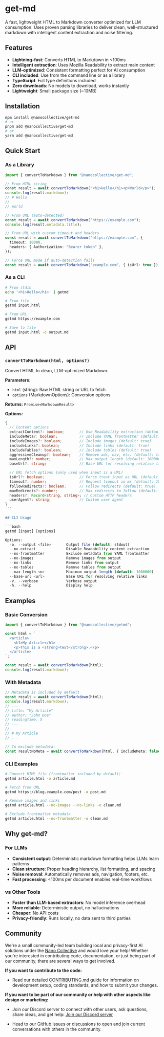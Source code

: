# get-md

A fast, lightweight HTML to Markdown converter optimized for LLM consumption. Uses proven parsing libraries to deliver clean, well-structured markdown with intelligent content extraction and noise filtering.

## Features

- **Lightning-fast**: Converts HTML to Markdown in <100ms
- **Intelligent extraction**: Uses Mozilla Readability to extract main content
- **LLM-optimized**: Consistent formatting perfect for AI consumption
- **CLI included**: Use from the command line or as a library
- **TypeScript**: Full type definitions included
- **Zero downloads**: No models to download, works instantly
- **Lightweight**: Small package size (~10MB)

## Installation

```bash
npm install @nanocollective/get-md
# or
pnpm add @nanocollective/get-md
# or
yarn add @nanocollective/get-md
```

## Quick Start

### As a Library

```typescript
import { convertToMarkdown } from "@nanocollective/get-md";

// From HTML string
const result = await convertToMarkdown("<h1>Hello</h1><p>World</p>");
console.log(result.markdown);
// # Hello
//
// World

// From URL (auto-detected)
const result = await convertToMarkdown("https://example.com");
console.log(result.metadata.title);

// From URL with custom timeout and headers
const result = await convertToMarkdown("https://example.com", {
  timeout: 10000,
  headers: { Authorization: "Bearer token" },
});

// Force URL mode if auto-detection fails
const result = await convertToMarkdown("example.com", { isUrl: true });
```

### As a CLI

```bash
# From stdin
echo '<h1>Hello</h1>' | getmd

# From file
getmd input.html

# From URL
getmd https://example.com

# Save to file
getmd input.html -o output.md
```

## API

### `convertToMarkdown(html, options?)`

Convert HTML to clean, LLM-optimized Markdown.

**Parameters:**

- `html` (string): Raw HTML string or URL to fetch
- `options` (MarkdownOptions): Conversion options

**Returns:** `Promise<MarkdownResult>`

**Options:**

````typescript
{
  // Content options
  extractContent?: boolean;       // Use Readability extraction (default: true)
  includeMeta?: boolean;          // Include YAML frontmatter (default: true)
  includeImages?: boolean;        // Include images (default: true)
  includeLinks?: boolean;         // Include links (default: true)
  includeTables?: boolean;        // Include tables (default: true)
  aggressiveCleanup?: boolean;    // Remove ads, nav, etc. (default: true)
  maxLength?: number;             // Max output length (default: 1000000)
  baseUrl?: string;               // Base URL for resolving relative links

  // URL fetch options (only used when input is a URL)
  isUrl?: boolean;                // Force treat input as URL (default: auto-detect)
  timeout?: number;               // Request timeout in ms (default: 15000)
  followRedirects?: boolean;      // Follow redirects (default: true)
  maxRedirects?: number;          // Max redirects to follow (default: 5)
  headers?: Record<string, string>; // Custom HTTP headers
  userAgent?: string;             // Custom user agent
}
```

## CLI Usage

```bash
getmd [input] [options]

Options:
  -o, --output <file>       Output file (default: stdout)
  --no-extract              Disable Readability content extraction
  --no-frontmatter          Exclude metadata from YAML frontmatter
  --no-images               Remove images from output
  --no-links                Remove links from output
  --no-tables               Remove tables from output
  --max-length <n>          Maximum output length (default: 1000000)
  --base-url <url>          Base URL for resolving relative links
  -v, --verbose             Verbose output
  -h, --help                Display help
````

## Examples

### Basic Conversion

```typescript
import { convertToMarkdown } from "@nanocollective/getmd";

const html = `
  <article>
    <h1>My Article</h1>
    <p>This is a <strong>test</strong>.</p>
  </article>
`;

const result = await convertToMarkdown(html);
console.log(result.markdown);
```

### With Metadata

```typescript
// Metadata is included by default
const result = await convertToMarkdown(html);
console.log(result.markdown);
// ---
// title: "My Article"
// author: "John Doe"
// readingTime: 5
// ---
//
// # My Article
// ...

// To exclude metadata:
const resultNoMeta = await convertToMarkdown(html, { includeMeta: false });
```

### CLI Examples

```bash
# Convert HTML file (frontmatter included by default)
getmd article.html -o article.md

# Fetch from URL
getmd https://blog.example.com/post -o post.md

# Remove images and links
getmd article.html --no-images --no-links -o clean.md

# Exclude frontmatter metadata
getmd article.html --no-frontmatter -o clean.md
```

## Why get-md?

### For LLMs

- **Consistent output**: Deterministic markdown formatting helps LLMs learn patterns
- **Clean structure**: Proper heading hierarchy, list formatting, and spacing
- **Noise removal**: Automatically removes ads, navigation, footers, etc.
- **Fast processing**: <100ms per document enables real-time workflows

### vs Other Tools

- **Faster than LLM-based extractors**: No model inference overhead
- **More reliable**: Deterministic output, no hallucinations
- **Cheaper**: No API costs
- **Privacy-friendly**: Runs locally, no data sent to third parties

## Community

We're a small community-led team building local and privacy-first AI solutions under the [Nano Collective](https://nanocollective.org) and would love your help! Whether you're interested in contributing code, documentation, or just being part of our community, there are several ways to get involved.

**If you want to contribute to the code:**

- Read our detailed [CONTRIBUTING.md](CONTRIBUTING.md) guide for information on development setup, coding standards, and how to submit your changes.

**If you want to be part of our community or help with other aspects like design or marketing:**

- Join our Discord server to connect with other users, ask questions, share ideas, and get help: [Join our Discord server](https://discord.gg/ktPDV6rekE)

- Head to our GitHub issues or discussions to open and join current conversations with others in the community.

